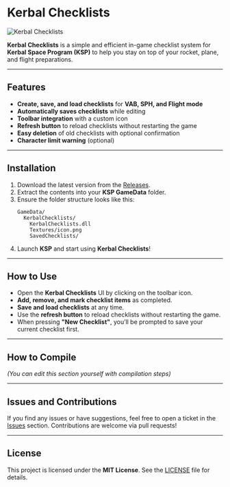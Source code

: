 # Kerbal Checklists

![Kerbal Checklists](https://example.com/icon.png)

**Kerbal Checklists** is a simple and efficient in-game checklist system for **Kerbal Space Program (KSP)** to help you stay on top of your rocket, plane, and flight preparations.

---

## Features
- **Create, save, and load checklists** for **VAB, SPH, and Flight mode**
- **Automatically saves checklists** while editing
- **Toolbar integration** with a custom icon
- **Refresh button** to reload checklists without restarting the game
- **Easy deletion** of old checklists with optional confirmation
- **Character limit warning** (optional)

---

## Installation
1. Download the latest version from the [Releases](https://github.com/your-repo/KerbalChecklists/releases).
2. Extract the contents into your **KSP GameData** folder.
3. Ensure the folder structure looks like this:
   ```
   GameData/
     KerbalChecklists/
       KerbalChecklists.dll
       Textures/icon.png
       SavedChecklists/
   ```
4. Launch **KSP** and start using **Kerbal Checklists**!

---

## How to Use
- Open the **Kerbal Checklists** UI by clicking on the toolbar icon.
- **Add, remove, and mark checklist items** as completed.
- **Save and load checklists** at any time.
- Use the **refresh button** to reload checklists without restarting the game.
- When pressing **"New Checklist"**, you’ll be prompted to save your current checklist first.

---

## How to Compile
_(You can edit this section yourself with compilation steps)_

---

## Issues and Contributions
If you find any issues or have suggestions, feel free to open a ticket in the [Issues](https://github.com/your-repo/KerbalChecklists/issues) section. Contributions are welcome via pull requests!

---

## License
This project is licensed under the **MIT License**. See the [LICENSE](LICENSE) file for details.

